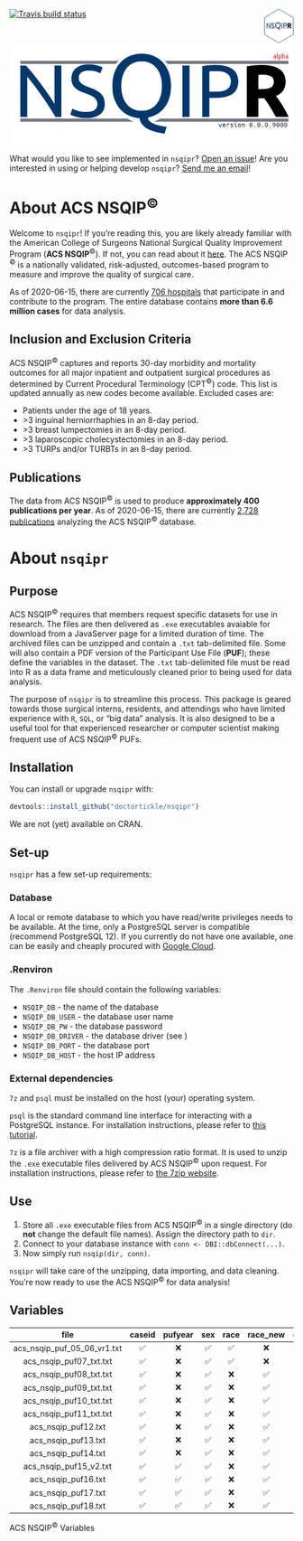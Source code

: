 
<!-- README.md is generated from README.Rmd. Please edit that file -->

<!-- badges: start -->

[![Travis build
status](https://travis-ci.org/doctortickle/nsqipr.svg?branch=master)](https://travis-ci.org/doctortickle/nsqipr)
<img src='man/figures/nsqipr_hex.png' align="right" height="60" />
<!-- badges: end -->

![NSQIPR Logo](man/figures/nsqipr_banner_alpha.png)

What would you like to see implemented in `nsqipr`? [Open an
issue](https://github.com/doctortickle/nsqipr/issues)\! Are you
interested in using or helping develop `nsqipr`? [Send me an
email](dyl.russell@gmail.com)\!

# About ACS NSQIP<sup>©</sup>

Welcome to `nsqipr`\! If you’re reading this, you are likely already
familiar with the American College of Surgeons National Surgical Quality
Improvement Program (**ACS NSQIP**<sup>©</sup>). If not, you can read
about it [here](https://www.facs.org/quality-programs/acs-nsqip). The
ACS NSQIP <sup>©</sup> is a nationally validated, risk-adjusted,
outcomes-based program to measure and improve the quality of surgical
care.

As of 2020-06-15, there are currently [706
hospitals](https://www.facs.org/search/nsqip-participants?allresults=)
that participate in and contribute to the program. The entire database
contains **more than 6.6 million cases** for data analysis.

## Inclusion and Exclusion Criteria

ACS NSQIP<sup>©</sup> captures and reports 30-day morbidity and
mortality outcomes for all major inpatient and outpatient surgical
procedures as determined by Current Procedural Terminology
(CPT<sup>©</sup>) code. This list is updated annually as new codes
become available. Excluded cases are:

  - Patients under the age of 18 years.
  - \>3 inguinal herniorrhaphies in an 8-day period.
  - \>3 breast lumpectomies in an 8-day period.
  - \>3 laparoscopic cholecystectomies in an 8-day period.
  - \>3 TURPs and/or TURBTs in an 8-day period.

## Publications

The data from ACS NSQIP<sup>©</sup> is used to produce **approximately
400 publications per year**. As of 2020-06-15, there are currently
[2,728 publications](https://pubmed.ncbi.nlm.nih.gov/?term=nsqip)
analyzing the ACS NSQIP<sup>©</sup> database.

# About `nsqipr`

## Purpose

ACS NSQIP<sup>©</sup> requires that members request specific datasets
for use in research. The files are then delivered as `.exe` executables
avaiable for download from a JavaServer page for a limited duration of
time. The archived files can be unzipped and contain a `.txt`
tab-delimited file. Some will also contain a PDF version of the
Participant Use File (**PUF**); these define the variables in the
dataset. The `.txt` tab-delimited file must be read into R as a data
frame and meticulously cleaned prior to being used for data analysis.

The purpose of `nsqipr` is to streamline this process. This package is
geared towards those surgical interns, residents, and attendings who
have limited experience with `R`, `SQL`, or “big data” analysis. It is
also designed to be a useful tool for that experienced researcher or
computer scientist making frequent use of ACS NSQIP<sup>©</sup> PUFs.

## Installation

You can install or upgrade `nsqipr` with:

``` r
devtools::install_github("doctortickle/nsqipr")
```

We are not (yet) available on CRAN.

## Set-up

`nsqipr` has a few set-up requirements:

### Database

A local or remote database to which you have read/write privileges needs
to be available. At the time, only a PostgreSQL server is compatible
(recommend PostgreSQL 12). If you currently do not have one available,
one can be easily and cheaply procured with [Google
Cloud](https://cloud.google.com/).

### .Renviron

The `.Renviron` file should contain the following variables:

  - `NSQIP_DB` - the name of the database
  - `NSQIP_DB_USER` - the database user name
  - `NSQIP_DB_PW` - the database password
  - `NSQIP_DB_DRIVER` - the database driver (see )
  - `NSQIP_DB_PORT` - the database port
  - `NSQIP_DB_HOST` - the host IP address

### External dependencies

`7z` and `psql` must be installed on the host (your) operating system.

`psql` is the standard command line interface for interacting with a
PostgreSQL instance. For installation instructions, please refer to
[this
tutorial](https://blog.timescale.com/tutorials/how-to-install-psql-on-mac-ubuntu-debian-windows/).

`7z` is a file archiver with a high compression ratio format. It is used
to unzip the `.exe` executable files delivered by ACS NSQIP<sup>©</sup>
upon request. For installation instructions, please refer to [the 7zip
website](https://www.7-zip.org/download.html).

## Use

1.  Store all `.exe` executable files from ACS NSQIP<sup>©</sup> in a
    single directory (do **not** change the default file names). Assign
    the directory path to `dir`.
2.  Connect to your database instance with `conn <-
    DBI::dbConnect(...)`.
3.  Now simply run `nsqip(dir, conn)`.

`nsqipr` will take care of the unzipping, data importing, and data
cleaning. You’re now ready to use the ACS NSQIP<sup>©</sup> for data
analysis\!

## Variables

|               file               | caseid | pufyear | sex | race | race\_new | ethnicity\_hispanic | prncptx | cpt | workrvu | inout | transt | age | admyr | admsyr | operyr | dischdest | anesthes | attend | surgspec | electsurg | height | weight | diabetes | smoke | packs | etoh | dyspnea | dnr | fnstatus1 | fnstatus2 | ventilat | hxcopd | cpneumon | ascites | esovar | hxchf | hxmi | prvpci | prvpcs | hxangina | hypermed | hxpvd | restpain | renafail | dialysis | impsens | coma | hemi | hxtia | cva | cvano | tumorcns | para | quad | discancr | wndinf | steroid | wtloss | bleeddis | transfus | chemo | radio | prsepis | pregnancy | proper30 | dprna | dprbun | dprcreat | dpralbum | dprbili | dprsgot | dpralkph | dprwbc | dprhct | dprplate | dprptt | dprpt | dprinr | prsodm | prbun | prcreat | pralbum | prbili | prsgot | pralkph | prwbc | prhct | prplate | prptt | prinr | prpt | otherproc1 | othercpt1 | otherwrvu1 | otherproc2 | othercpt2 | otherwrvu2 | otherproc3 | othercpt3 | otherwrvu3 | otherproc4 | othercpt4 | otherwrvu4 | otherproc5 | othercpt5 | otherwrvu5 | otherproc6 | othercpt6 | otherwrvu6 | otherproc7 | othercpt7 | otherwrvu7 | otherproc8 | othercpt8 | otherwrvu8 | otherproc9 | othercpt9 | otherwrvu9 | otherproc10 | othercpt10 | otherwrvu10 | concurr1 | concpt1 | conwrvu1 | concurr2 | concpt2 | conwrvu2 | concurr3 | concpt3 | conwrvu3 | concurr4 | concpt4 | conwrvu4 | concurr5 | concpt5 | conwrvu5 | concurr6 | concpt6 | conwrvu6 | concurr7 | concpt7 | conwrvu7 | concurr8 | concpt8 | conwrvu8 | concurr9 | concpt9 | conwrvu9 | concurr10 | concpt10 | conwrvu10 | opnote | pgy | emergncy | wndclas | asaclas | airtra | mallamp | mortprob | morbprob | rbc | anesurg | surgane | dpatrm | anetime | optime | typeintoc | sdisdt | hdisdt | yrdeath | tothlos | admqtr | htooday | stooday | totslos | nsupinfec | supinfec | sssipatos | dsupinfec | nwndinfd | wndinfd | dssipatos | dwndinfd | norgspcssi | orgspcssi | ossipatos | dorgspcssi | ndehis | dehis | ddehis | noupneumo | oupneumo | pnapatos | doupneumo | nreintub | reintub | dreintub | npulembol | pulembol | dpulembol | nfailwean | failwean | ventpatos | dfailwean | nrenainsf | renainsf | drenainsf | noprenafl | oprenafl | doprenafl | nurninfec | urninfec | utipatos | durninfec | ncnscva | cnscva | dcnscva | ncnscoma | cnscoma | dcnscoma | nneurodef | neurodef | dneurodef | ncdarrest | cdarrest | dcdarrest | ncdmi | cdmi | dcdmi | nothbleed | othbleed | dothbleed | nothgrafl | othgrafl | dothgrafl | nothdvt | othdvt | dothdvt | nothsysep | othsysep | sepsispatos | dothsysep | nothseshock | othseshock | sepshockpatos | dothseshock | podiag | podiagtx | returnor | dsdtohd | podiag10 | podiagtx10 | dopertod | doptodis | stillinhosp | readmission | unplanreadmission | reoperation | reoperation1 | retorpodays | reoporcpt1 | retorrelated | reoporicd91 | reopor1icd101 | reoperation2 | retor2podays | reopor2cpt1 | retor2related | reopor2icd91 | reopor2icd101 | reoperation3 | readmission1 | readmpodays1 | unplannedreadmission1 | readmrelated1 | readmsuspreason1 | readmunrelsusp1 | readmrelicd91 | readmrelicd101 | readmunrelicd91 | readmunrelicd101 | readmission2 | readmpodays2 | unplannedreadmission2 | readmrelated2 | readmsuspreason2 | readmunrelsusp2 | readmrelicd92 | readmrelicd102 | readmunrelicd92 | readmunrelicd102 | readmission3 | readmpodays3 | unplannedreadmission3 | readmrelated3 | readmsuspreason3 | readmunrelsusp3 | readmrelicd93 | readmrelicd103 | readmunrelicd93 | readmunrelicd103 | readmission4 | readmpodays4 | unplannedreadmission4 | readmrelated4 | readmsuspreason4 | readmunrelsusp4 | readmrelicd94 | readmrelicd104 | readmunrelicd94 | readmunrelicd104 | readmission5 | readmpodays5 | unplannedreadmission5 | readmrelated5 | readmsuspreason5 | readmunrelsusp5 | readmrelicd95 | readmrelicd105 | readmunrelicd95 | readmunrelicd105 | wound\_closure | podiag\_other | podiag\_other10 | anesthes\_other | othcdiff | nothcdiff | dothcdiff |
| :------------------------------: | :----: | :-----: | :-: | :--: | :-------: | :-----------------: | :-----: | :-: | :-----: | :---: | :----: | :-: | :---: | :----: | :----: | :-------: | :------: | :----: | :------: | :-------: | :----: | :----: | :------: | :---: | :---: | :--: | :-----: | :-: | :-------: | :-------: | :------: | :----: | :------: | :-----: | :----: | :---: | :--: | :----: | :----: | :------: | :------: | :---: | :------: | :------: | :------: | :-----: | :--: | :--: | :---: | :-: | :---: | :------: | :--: | :--: | :------: | :----: | :-----: | :----: | :------: | :------: | :---: | :---: | :-----: | :-------: | :------: | :---: | :----: | :------: | :------: | :-----: | :-----: | :------: | :----: | :----: | :------: | :----: | :---: | :----: | :----: | :---: | :-----: | :-----: | :----: | :----: | :-----: | :---: | :---: | :-----: | :---: | :---: | :--: | :--------: | :-------: | :--------: | :--------: | :-------: | :--------: | :--------: | :-------: | :--------: | :--------: | :-------: | :--------: | :--------: | :-------: | :--------: | :--------: | :-------: | :--------: | :--------: | :-------: | :--------: | :--------: | :-------: | :--------: | :--------: | :-------: | :--------: | :---------: | :--------: | :---------: | :------: | :-----: | :------: | :------: | :-----: | :------: | :------: | :-----: | :------: | :------: | :-----: | :------: | :------: | :-----: | :------: | :------: | :-----: | :------: | :------: | :-----: | :------: | :------: | :-----: | :------: | :------: | :-----: | :------: | :-------: | :------: | :-------: | :----: | :-: | :------: | :-----: | :-----: | :----: | :-----: | :------: | :------: | :-: | :-----: | :-----: | :----: | :-----: | :----: | :-------: | :----: | :----: | :-----: | :-----: | :----: | :-----: | :-----: | :-----: | :-------: | :------: | :-------: | :-------: | :------: | :-----: | :-------: | :------: | :--------: | :-------: | :-------: | :--------: | :----: | :---: | :----: | :-------: | :------: | :------: | :-------: | :------: | :-----: | :------: | :-------: | :------: | :-------: | :-------: | :------: | :-------: | :-------: | :-------: | :------: | :-------: | :-------: | :------: | :-------: | :-------: | :------: | :------: | :-------: | :-----: | :----: | :-----: | :------: | :-----: | :------: | :-------: | :------: | :-------: | :-------: | :------: | :-------: | :---: | :--: | :---: | :-------: | :------: | :-------: | :-------: | :------: | :-------: | :-----: | :----: | :-----: | :-------: | :------: | :---------: | :-------: | :---------: | :--------: | :-----------: | :---------: | :----: | :------: | :------: | :-----: | :------: | :--------: | :------: | :------: | :---------: | :---------: | :---------------: | :---------: | :----------: | :---------: | :--------: | :----------: | :---------: | :-----------: | :----------: | :----------: | :---------: | :-----------: | :----------: | :-----------: | :----------: | :----------: | :----------: | :-------------------: | :-----------: | :--------------: | :-------------: | :-----------: | :------------: | :-------------: | :--------------: | :----------: | :----------: | :-------------------: | :-----------: | :--------------: | :-------------: | :-----------: | :------------: | :-------------: | :--------------: | :----------: | :----------: | :-------------------: | :-----------: | :--------------: | :-------------: | :-----------: | :------------: | :-------------: | :--------------: | :----------: | :----------: | :-------------------: | :-----------: | :--------------: | :-------------: | :-----------: | :------------: | :-------------: | :--------------: | :----------: | :----------: | :-------------------: | :-----------: | :--------------: | :-------------: | :-----------: | :------------: | :-------------: | :--------------: | :------------: | :-----------: | :-------------: | :-------------: | :------: | :-------: | :-------: |
| acs\_nsqip\_puf\_05\_06\_vr1.txt |   ✅    |    ❌    |  ✅  |  ✅   |     ❌     |          ❌          |    ✅    |  ✅  |    ✅    |   ✅   |   ✅    |  ✅  |   ✅   |   ✅    |   ✅    |     ❌     |    ✅     |   ✅    |    ✅     |     ❌     |   ✅    |   ✅    |    ✅     |   ✅   |   ✅   |  ✅   |    ✅    |  ✅  |     ✅     |     ✅     |    ✅     |   ✅    |    ✅     |    ✅    |   ✅    |   ✅   |  ✅   |   ✅    |   ✅    |    ✅     |    ✅     |   ✅   |    ✅     |    ✅     |    ✅     |    ✅    |  ✅   |  ✅   |   ✅   |  ✅  |   ✅   |    ✅     |  ✅   |  ✅   |    ✅     |   ✅    |    ✅    |   ✅    |    ✅     |    ✅     |   ✅   |   ✅   |    ✅    |     ✅     |    ✅     |   ✅   |   ✅    |    ✅     |    ✅     |    ✅    |    ✅    |    ✅     |   ✅    |   ✅    |    ✅     |   ✅    |   ✅   |   ✅    |   ✅    |   ✅   |    ✅    |    ✅    |   ✅    |   ✅    |    ✅    |   ✅   |   ✅   |    ✅    |   ✅   |   ✅   |  ✅   |     ✅      |     ✅     |     ✅      |     ✅      |     ✅     |     ✅      |     ✅      |     ✅     |     ✅      |     ✅      |     ✅     |     ✅      |     ✅      |     ✅     |     ✅      |     ✅      |     ✅     |     ✅      |     ✅      |     ✅     |     ✅      |     ✅      |     ✅     |     ✅      |     ✅      |     ✅     |     ✅      |      ✅      |     ✅      |      ✅      |    ✅     |    ✅    |    ✅     |    ✅     |    ✅    |    ✅     |    ✅     |    ✅    |    ✅     |    ✅     |    ✅    |    ✅     |    ✅     |    ✅    |    ✅     |    ✅     |    ✅    |    ✅     |    ✅     |    ✅    |    ✅     |    ✅     |    ✅    |    ✅     |    ✅     |    ✅    |    ✅     |     ✅     |    ✅     |     ✅     |   ✅    |  ✅  |    ✅     |    ✅    |    ✅    |   ✅    |    ✅    |    ✅     |    ✅     |  ✅  |    ✅    |    ✅    |   ✅    |    ✅    |   ✅    |     ✅     |   ✅    |   ✅    |    ✅    |    ✅    |   ✅    |    ✅    |    ✅    |    ✅    |     ✅     |    ✅     |     ❌     |     ✅     |    ✅     |    ✅    |     ❌     |    ✅     |     ✅      |     ✅     |     ❌     |     ✅      |   ✅    |   ✅   |   ✅    |     ✅     |    ✅     |    ❌     |     ✅     |    ✅     |    ✅    |    ✅     |     ✅     |    ✅     |     ✅     |     ✅     |    ✅     |     ❌     |     ✅     |     ✅     |    ✅     |     ✅     |     ✅     |    ✅     |     ✅     |     ✅     |    ✅     |    ❌     |     ✅     |    ✅    |   ✅    |    ✅    |    ✅     |    ✅    |    ✅     |     ✅     |    ✅     |     ✅     |     ✅     |    ✅     |     ✅     |   ✅   |  ✅   |   ✅   |     ✅     |    ✅     |     ✅     |     ✅     |    ✅     |     ✅     |    ✅    |   ✅    |    ✅    |     ✅     |    ✅     |      ❌      |     ✅     |      ✅      |     ✅      |       ❌       |      ✅      |   ✅    |    ✅     |    ✅     |    ✅    |    ❌     |     ❌      |    ✅     |    ✅     |      ❌      |      ❌      |         ❌         |      ❌      |      ❌       |      ❌      |     ❌      |      ❌       |      ❌      |       ❌       |      ❌       |      ❌       |      ❌      |       ❌       |      ❌       |       ❌       |      ❌       |      ❌       |      ❌       |           ❌           |       ❌       |        ❌         |        ❌        |       ❌       |       ❌        |        ❌        |        ❌         |      ❌       |      ❌       |           ❌           |       ❌       |        ❌         |        ❌        |       ❌       |       ❌        |        ❌        |        ❌         |      ❌       |      ❌       |           ❌           |       ❌       |        ❌         |        ❌        |       ❌       |       ❌        |        ❌        |        ❌         |      ❌       |      ❌       |           ❌           |       ❌       |        ❌         |        ❌        |       ❌       |       ❌        |        ❌        |        ❌         |      ❌       |      ❌       |           ❌           |       ❌       |        ❌         |        ❌        |       ❌       |       ❌        |        ❌        |        ❌         |       ❌        |       ❌       |        ❌        |        ❌        |    ❌     |     ❌     |     ❌     |
|    acs\_nsqip\_puf07\_txt.txt    |   ✅    |    ❌    |  ✅  |  ✅   |     ❌     |          ❌          |    ✅    |  ✅  |    ✅    |   ✅   |   ✅    |  ✅  |   ✅   |   ✅    |   ✅    |     ❌     |    ✅     |   ✅    |    ✅     |     ❌     |   ✅    |   ✅    |    ✅     |   ✅   |   ✅   |  ✅   |    ✅    |  ✅  |     ✅     |     ✅     |    ✅     |   ✅    |    ✅     |    ✅    |   ✅    |   ✅   |  ✅   |   ✅    |   ✅    |    ✅     |    ✅     |   ✅   |    ✅     |    ✅     |    ✅     |    ✅    |  ✅   |  ✅   |   ✅   |  ✅  |   ✅   |    ✅     |  ✅   |  ✅   |    ✅     |   ✅    |    ✅    |   ✅    |    ✅     |    ✅     |   ✅   |   ✅   |    ✅    |     ✅     |    ✅     |   ✅   |   ✅    |    ✅     |    ✅     |    ✅    |    ✅    |    ✅     |   ✅    |   ✅    |    ✅     |   ✅    |   ✅   |   ✅    |   ✅    |   ✅   |    ✅    |    ✅    |   ✅    |   ✅    |    ✅    |   ✅   |   ✅   |    ✅    |   ✅   |   ✅   |  ✅   |     ✅      |     ✅     |     ✅      |     ✅      |     ✅     |     ✅      |     ✅      |     ✅     |     ✅      |     ✅      |     ✅     |     ✅      |     ✅      |     ✅     |     ✅      |     ✅      |     ✅     |     ✅      |     ✅      |     ✅     |     ✅      |     ✅      |     ✅     |     ✅      |     ✅      |     ✅     |     ✅      |      ✅      |     ✅      |      ✅      |    ✅     |    ✅    |    ✅     |    ✅     |    ✅    |    ✅     |    ✅     |    ✅    |    ✅     |    ✅     |    ✅    |    ✅     |    ✅     |    ✅    |    ✅     |    ✅     |    ✅    |    ✅     |    ✅     |    ✅    |    ✅     |    ✅     |    ✅    |    ✅     |    ✅     |    ✅    |    ✅     |     ✅     |    ✅     |     ✅     |   ✅    |  ✅  |    ✅     |    ✅    |    ✅    |   ✅    |    ✅    |    ✅     |    ✅     |  ✅  |    ✅    |    ✅    |   ✅    |    ✅    |   ✅    |     ✅     |   ✅    |   ✅    |    ✅    |    ✅    |   ✅    |    ✅    |    ✅    |    ✅    |     ✅     |    ✅     |     ❌     |     ✅     |    ✅     |    ✅    |     ❌     |    ✅     |     ✅      |     ✅     |     ❌     |     ✅      |   ✅    |   ✅   |   ✅    |     ✅     |    ✅     |    ❌     |     ✅     |    ✅     |    ✅    |    ✅     |     ✅     |    ✅     |     ✅     |     ✅     |    ✅     |     ❌     |     ✅     |     ✅     |    ✅     |     ✅     |     ✅     |    ✅     |     ✅     |     ✅     |    ✅     |    ❌     |     ✅     |    ✅    |   ✅    |    ✅    |    ✅     |    ✅    |    ✅     |     ✅     |    ✅     |     ✅     |     ✅     |    ✅     |     ✅     |   ✅   |  ✅   |   ✅   |     ✅     |    ✅     |     ✅     |     ✅     |    ✅     |     ✅     |    ✅    |   ✅    |    ✅    |     ✅     |    ✅     |      ❌      |     ✅     |      ✅      |     ✅      |       ❌       |      ✅      |   ✅    |    ✅     |    ✅     |    ✅    |    ❌     |     ❌      |    ✅     |    ✅     |      ❌      |      ❌      |         ❌         |      ❌      |      ❌       |      ❌      |     ❌      |      ❌       |      ❌      |       ❌       |      ❌       |      ❌       |      ❌      |       ❌       |      ❌       |       ❌       |      ❌       |      ❌       |      ❌       |           ❌           |       ❌       |        ❌         |        ❌        |       ❌       |       ❌        |        ❌        |        ❌         |      ❌       |      ❌       |           ❌           |       ❌       |        ❌         |        ❌        |       ❌       |       ❌        |        ❌        |        ❌         |      ❌       |      ❌       |           ❌           |       ❌       |        ❌         |        ❌        |       ❌       |       ❌        |        ❌        |        ❌         |      ❌       |      ❌       |           ❌           |       ❌       |        ❌         |        ❌        |       ❌       |       ❌        |        ❌        |        ❌         |      ❌       |      ❌       |           ❌           |       ❌       |        ❌         |        ❌        |       ❌       |       ❌        |        ❌        |        ❌         |       ❌        |       ❌       |        ❌        |        ❌        |    ❌     |     ❌     |     ❌     |
|    acs\_nsqip\_puf08\_txt.txt    |   ✅    |    ❌    |  ✅  |  ❌   |     ✅     |          ✅          |    ✅    |  ✅  |    ✅    |   ✅   |   ✅    |  ✅  |   ✅   |   ✅    |   ✅    |     ❌     |    ✅     |   ✅    |    ✅     |     ❌     |   ✅    |   ✅    |    ✅     |   ✅   |   ✅   |  ✅   |    ✅    |  ✅  |     ✅     |     ✅     |    ✅     |   ✅    |    ✅     |    ✅    |   ✅    |   ✅   |  ✅   |   ✅    |   ✅    |    ✅     |    ✅     |   ✅   |    ✅     |    ✅     |    ✅     |    ✅    |  ✅   |  ✅   |   ✅   |  ✅  |   ✅   |    ✅     |  ✅   |  ✅   |    ✅     |   ✅    |    ✅    |   ✅    |    ✅     |    ✅     |   ✅   |   ✅   |    ✅    |     ✅     |    ✅     |   ✅   |   ✅    |    ✅     |    ✅     |    ✅    |    ✅    |    ✅     |   ✅    |   ✅    |    ✅     |   ✅    |   ✅   |   ✅    |   ✅    |   ✅   |    ✅    |    ✅    |   ✅    |   ✅    |    ✅    |   ✅   |   ✅   |    ✅    |   ✅   |   ✅   |  ✅   |     ✅      |     ✅     |     ✅      |     ✅      |     ✅     |     ✅      |     ✅      |     ✅     |     ✅      |     ✅      |     ✅     |     ✅      |     ✅      |     ✅     |     ✅      |     ✅      |     ✅     |     ✅      |     ✅      |     ✅     |     ✅      |     ✅      |     ✅     |     ✅      |     ✅      |     ✅     |     ✅      |      ✅      |     ✅      |      ✅      |    ✅     |    ✅    |    ✅     |    ✅     |    ✅    |    ✅     |    ✅     |    ✅    |    ✅     |    ✅     |    ✅    |    ✅     |    ✅     |    ✅    |    ✅     |    ✅     |    ✅    |    ✅     |    ✅     |    ✅    |    ✅     |    ✅     |    ✅    |    ✅     |    ✅     |    ✅    |    ✅     |     ✅     |    ✅     |     ✅     |   ✅    |  ✅  |    ✅     |    ✅    |    ✅    |   ✅    |    ✅    |    ✅     |    ✅     |  ✅  |    ✅    |    ✅    |   ✅    |    ✅    |   ✅    |     ✅     |   ✅    |   ✅    |    ✅    |    ✅    |   ✅    |    ✅    |    ✅    |    ✅    |     ✅     |    ✅     |     ❌     |     ✅     |    ✅     |    ✅    |     ❌     |    ✅     |     ✅      |     ✅     |     ❌     |     ✅      |   ✅    |   ✅   |   ✅    |     ✅     |    ✅     |    ❌     |     ✅     |    ✅     |    ✅    |    ✅     |     ✅     |    ✅     |     ✅     |     ✅     |    ✅     |     ❌     |     ✅     |     ✅     |    ✅     |     ✅     |     ✅     |    ✅     |     ✅     |     ✅     |    ✅     |    ❌     |     ✅     |    ✅    |   ✅    |    ✅    |    ✅     |    ✅    |    ✅     |     ✅     |    ✅     |     ✅     |     ✅     |    ✅     |     ✅     |   ✅   |  ✅   |   ✅   |     ✅     |    ✅     |     ✅     |     ✅     |    ✅     |     ✅     |    ✅    |   ✅    |    ✅    |     ✅     |    ✅     |      ❌      |     ✅     |      ✅      |     ✅      |       ❌       |      ✅      |   ✅    |    ✅     |    ✅     |    ✅    |    ❌     |     ❌      |    ✅     |    ✅     |      ❌      |      ❌      |         ❌         |      ❌      |      ❌       |      ❌      |     ❌      |      ❌       |      ❌      |       ❌       |      ❌       |      ❌       |      ❌      |       ❌       |      ❌       |       ❌       |      ❌       |      ❌       |      ❌       |           ❌           |       ❌       |        ❌         |        ❌        |       ❌       |       ❌        |        ❌        |        ❌         |      ❌       |      ❌       |           ❌           |       ❌       |        ❌         |        ❌        |       ❌       |       ❌        |        ❌        |        ❌         |      ❌       |      ❌       |           ❌           |       ❌       |        ❌         |        ❌        |       ❌       |       ❌        |        ❌        |        ❌         |      ❌       |      ❌       |           ❌           |       ❌       |        ❌         |        ❌        |       ❌       |       ❌        |        ❌        |        ❌         |      ❌       |      ❌       |           ❌           |       ❌       |        ❌         |        ❌        |       ❌       |       ❌        |        ❌        |        ❌         |       ❌        |       ❌       |        ❌        |        ❌        |    ❌     |     ❌     |     ❌     |
|    acs\_nsqip\_puf09\_txt.txt    |   ✅    |    ❌    |  ✅  |  ❌   |     ✅     |          ✅          |    ✅    |  ✅  |    ✅    |   ✅   |   ✅    |  ✅  |   ✅   |   ✅    |   ✅    |     ❌     |    ✅     |   ✅    |    ✅     |     ❌     |   ✅    |   ✅    |    ✅     |   ✅   |   ✅   |  ✅   |    ✅    |  ✅  |     ✅     |     ✅     |    ✅     |   ✅    |    ✅     |    ✅    |   ✅    |   ✅   |  ✅   |   ✅    |   ✅    |    ✅     |    ✅     |   ✅   |    ✅     |    ✅     |    ✅     |    ✅    |  ✅   |  ✅   |   ✅   |  ✅  |   ✅   |    ✅     |  ✅   |  ✅   |    ✅     |   ✅    |    ✅    |   ✅    |    ✅     |    ✅     |   ✅   |   ✅   |    ✅    |     ✅     |    ✅     |   ✅   |   ✅    |    ✅     |    ✅     |    ✅    |    ✅    |    ✅     |   ✅    |   ✅    |    ✅     |   ✅    |   ✅   |   ✅    |   ✅    |   ✅   |    ✅    |    ✅    |   ✅    |   ✅    |    ✅    |   ✅   |   ✅   |    ✅    |   ✅   |   ✅   |  ✅   |     ✅      |     ✅     |     ✅      |     ✅      |     ✅     |     ✅      |     ✅      |     ✅     |     ✅      |     ✅      |     ✅     |     ✅      |     ✅      |     ✅     |     ✅      |     ✅      |     ✅     |     ✅      |     ✅      |     ✅     |     ✅      |     ✅      |     ✅     |     ✅      |     ✅      |     ✅     |     ✅      |      ✅      |     ✅      |      ✅      |    ✅     |    ✅    |    ✅     |    ✅     |    ✅    |    ✅     |    ✅     |    ✅    |    ✅     |    ✅     |    ✅    |    ✅     |    ✅     |    ✅    |    ✅     |    ✅     |    ✅    |    ✅     |    ✅     |    ✅    |    ✅     |    ✅     |    ✅    |    ✅     |    ✅     |    ✅    |    ✅     |     ✅     |    ✅     |     ✅     |   ✅    |  ✅  |    ✅     |    ✅    |    ✅    |   ✅    |    ✅    |    ✅     |    ✅     |  ✅  |    ✅    |    ✅    |   ✅    |    ✅    |   ✅    |     ✅     |   ✅    |   ✅    |    ✅    |    ✅    |   ✅    |    ✅    |    ✅    |    ✅    |     ✅     |    ✅     |     ❌     |     ✅     |    ✅     |    ✅    |     ❌     |    ✅     |     ✅      |     ✅     |     ❌     |     ✅      |   ✅    |   ✅   |   ✅    |     ✅     |    ✅     |    ❌     |     ✅     |    ✅     |    ✅    |    ✅     |     ✅     |    ✅     |     ✅     |     ✅     |    ✅     |     ❌     |     ✅     |     ✅     |    ✅     |     ✅     |     ✅     |    ✅     |     ✅     |     ✅     |    ✅     |    ❌     |     ✅     |    ✅    |   ✅    |    ✅    |    ✅     |    ✅    |    ✅     |     ✅     |    ✅     |     ✅     |     ✅     |    ✅     |     ✅     |   ✅   |  ✅   |   ✅   |     ✅     |    ✅     |     ✅     |     ✅     |    ✅     |     ✅     |    ✅    |   ✅    |    ✅    |     ✅     |    ✅     |      ❌      |     ✅     |      ✅      |     ✅      |       ❌       |      ✅      |   ✅    |    ✅     |    ✅     |    ✅    |    ❌     |     ❌      |    ✅     |    ✅     |      ❌      |      ❌      |         ❌         |      ❌      |      ❌       |      ❌      |     ❌      |      ❌       |      ❌      |       ❌       |      ❌       |      ❌       |      ❌      |       ❌       |      ❌       |       ❌       |      ❌       |      ❌       |      ❌       |           ❌           |       ❌       |        ❌         |        ❌        |       ❌       |       ❌        |        ❌        |        ❌         |      ❌       |      ❌       |           ❌           |       ❌       |        ❌         |        ❌        |       ❌       |       ❌        |        ❌        |        ❌         |      ❌       |      ❌       |           ❌           |       ❌       |        ❌         |        ❌        |       ❌       |       ❌        |        ❌        |        ❌         |      ❌       |      ❌       |           ❌           |       ❌       |        ❌         |        ❌        |       ❌       |       ❌        |        ❌        |        ❌         |      ❌       |      ❌       |           ❌           |       ❌       |        ❌         |        ❌        |       ❌       |       ❌        |        ❌        |        ❌         |       ❌        |       ❌       |        ❌        |        ❌        |    ❌     |     ❌     |     ❌     |
|    acs\_nsqip\_puf10\_txt.txt    |   ✅    |    ❌    |  ✅  |  ❌   |     ✅     |          ✅          |    ✅    |  ✅  |    ✅    |   ✅   |   ✅    |  ✅  |   ✅   |   ✅    |   ✅    |     ❌     |    ✅     |   ✅    |    ✅     |     ❌     |   ✅    |   ✅    |    ✅     |   ✅   |   ✅   |  ✅   |    ✅    |  ✅  |     ✅     |     ✅     |    ✅     |   ✅    |    ✅     |    ✅    |   ✅    |   ✅   |  ✅   |   ✅    |   ✅    |    ✅     |    ✅     |   ✅   |    ✅     |    ✅     |    ✅     |    ✅    |  ✅   |  ✅   |   ✅   |  ✅  |   ✅   |    ✅     |  ✅   |  ✅   |    ✅     |   ✅    |    ✅    |   ✅    |    ✅     |    ✅     |   ✅   |   ✅   |    ✅    |     ✅     |    ✅     |   ✅   |   ✅    |    ✅     |    ✅     |    ✅    |    ✅    |    ✅     |   ✅    |   ✅    |    ✅     |   ✅    |   ✅   |   ✅    |   ✅    |   ✅   |    ✅    |    ✅    |   ✅    |   ✅    |    ✅    |   ✅   |   ✅   |    ✅    |   ✅   |   ✅   |  ✅   |     ✅      |     ✅     |     ✅      |     ✅      |     ✅     |     ✅      |     ✅      |     ✅     |     ✅      |     ✅      |     ✅     |     ✅      |     ✅      |     ✅     |     ✅      |     ✅      |     ✅     |     ✅      |     ✅      |     ✅     |     ✅      |     ✅      |     ✅     |     ✅      |     ✅      |     ✅     |     ✅      |      ✅      |     ✅      |      ✅      |    ✅     |    ✅    |    ✅     |    ✅     |    ✅    |    ✅     |    ✅     |    ✅    |    ✅     |    ✅     |    ✅    |    ✅     |    ✅     |    ✅    |    ✅     |    ✅     |    ✅    |    ✅     |    ✅     |    ✅    |    ✅     |    ✅     |    ✅    |    ✅     |    ✅     |    ✅    |    ✅     |     ✅     |    ✅     |     ✅     |   ✅    |  ✅  |    ✅     |    ✅    |    ✅    |   ✅    |    ✅    |    ✅     |    ✅     |  ✅  |    ✅    |    ✅    |   ✅    |    ✅    |   ✅    |     ✅     |   ✅    |   ✅    |    ✅    |    ✅    |   ✅    |    ✅    |    ✅    |    ✅    |     ✅     |    ✅     |     ❌     |     ✅     |    ✅     |    ✅    |     ❌     |    ✅     |     ✅      |     ✅     |     ❌     |     ✅      |   ✅    |   ✅   |   ✅    |     ✅     |    ✅     |    ❌     |     ✅     |    ✅     |    ✅    |    ✅     |     ✅     |    ✅     |     ✅     |     ✅     |    ✅     |     ❌     |     ✅     |     ✅     |    ✅     |     ✅     |     ✅     |    ✅     |     ✅     |     ✅     |    ✅     |    ❌     |     ✅     |    ✅    |   ✅    |    ✅    |    ✅     |    ✅    |    ✅     |     ✅     |    ✅     |     ✅     |     ✅     |    ✅     |     ✅     |   ✅   |  ✅   |   ✅   |     ✅     |    ✅     |     ✅     |     ✅     |    ✅     |     ✅     |    ✅    |   ✅    |    ✅    |     ✅     |    ✅     |      ❌      |     ✅     |      ✅      |     ✅      |       ❌       |      ✅      |   ✅    |    ✅     |    ✅     |    ✅    |    ❌     |     ❌      |    ✅     |    ✅     |      ❌      |      ❌      |         ❌         |      ❌      |      ❌       |      ❌      |     ❌      |      ❌       |      ❌      |       ❌       |      ❌       |      ❌       |      ❌      |       ❌       |      ❌       |       ❌       |      ❌       |      ❌       |      ❌       |           ❌           |       ❌       |        ❌         |        ❌        |       ❌       |       ❌        |        ❌        |        ❌         |      ❌       |      ❌       |           ❌           |       ❌       |        ❌         |        ❌        |       ❌       |       ❌        |        ❌        |        ❌         |      ❌       |      ❌       |           ❌           |       ❌       |        ❌         |        ❌        |       ❌       |       ❌        |        ❌        |        ❌         |      ❌       |      ❌       |           ❌           |       ❌       |        ❌         |        ❌        |       ❌       |       ❌        |        ❌        |        ❌         |      ❌       |      ❌       |           ❌           |       ❌       |        ❌         |        ❌        |       ❌       |       ❌        |        ❌        |        ❌         |       ❌        |       ❌       |        ❌        |        ❌        |    ❌     |     ❌     |     ❌     |
|    acs\_nsqip\_puf11\_txt.txt    |   ✅    |    ❌    |  ✅  |  ❌   |     ✅     |          ✅          |    ✅    |  ✅  |    ✅    |   ✅   |   ✅    |  ✅  |   ✅   |   ✅    |   ✅    |     ✅     |    ✅     |   ✅    |    ✅     |     ✅     |   ✅    |   ✅    |    ✅     |   ✅   |   ✅   |  ✅   |    ✅    |  ✅  |     ✅     |     ✅     |    ✅     |   ✅    |    ✅     |    ✅    |   ✅    |   ✅   |  ✅   |   ✅    |   ✅    |    ✅     |    ✅     |   ✅   |    ✅     |    ✅     |    ✅     |    ✅    |  ✅   |  ✅   |   ✅   |  ✅  |   ✅   |    ✅     |  ✅   |  ✅   |    ✅     |   ✅    |    ✅    |   ✅    |    ✅     |    ✅     |   ✅   |   ✅   |    ✅    |     ✅     |    ✅     |   ✅   |   ✅    |    ✅     |    ✅     |    ✅    |    ✅    |    ✅     |   ✅    |   ✅    |    ✅     |   ✅    |   ✅   |   ✅    |   ✅    |   ✅   |    ✅    |    ✅    |   ✅    |   ✅    |    ✅    |   ✅   |   ✅   |    ✅    |   ✅   |   ✅   |  ✅   |     ✅      |     ✅     |     ✅      |     ✅      |     ✅     |     ✅      |     ✅      |     ✅     |     ✅      |     ✅      |     ✅     |     ✅      |     ✅      |     ✅     |     ✅      |     ✅      |     ✅     |     ✅      |     ✅      |     ✅     |     ✅      |     ✅      |     ✅     |     ✅      |     ✅      |     ✅     |     ✅      |      ✅      |     ✅      |      ✅      |    ✅     |    ✅    |    ✅     |    ✅     |    ✅    |    ✅     |    ✅     |    ✅    |    ✅     |    ✅     |    ✅    |    ✅     |    ✅     |    ✅    |    ✅     |    ✅     |    ✅    |    ✅     |    ✅     |    ✅    |    ✅     |    ✅     |    ✅    |    ✅     |    ✅     |    ✅    |    ✅     |     ✅     |    ✅     |     ✅     |   ✅    |  ✅  |    ✅     |    ✅    |    ✅    |   ✅    |    ✅    |    ✅     |    ✅     |  ✅  |    ✅    |    ✅    |   ✅    |    ✅    |   ✅    |     ✅     |   ✅    |   ✅    |    ✅    |    ✅    |   ✅    |    ✅    |    ✅    |    ✅    |     ✅     |    ✅     |     ✅     |     ✅     |    ✅     |    ✅    |     ✅     |    ✅     |     ✅      |     ✅     |     ✅     |     ✅      |   ✅    |   ✅   |   ✅    |     ✅     |    ✅     |    ✅     |     ✅     |    ✅     |    ✅    |    ✅     |     ✅     |    ✅     |     ✅     |     ✅     |    ✅     |     ✅     |     ✅     |     ✅     |    ✅     |     ✅     |     ✅     |    ✅     |     ✅     |     ✅     |    ✅     |    ✅     |     ✅     |    ✅    |   ✅    |    ✅    |    ✅     |    ✅    |    ✅     |     ✅     |    ✅     |     ✅     |     ✅     |    ✅     |     ✅     |   ✅   |  ✅   |   ✅   |     ✅     |    ✅     |     ✅     |     ✅     |    ✅     |     ✅     |    ✅    |   ✅    |    ✅    |     ✅     |    ✅     |      ❌      |     ✅     |      ✅      |     ✅      |       ❌       |      ✅      |   ✅    |    ✅     |    ✅     |    ✅    |    ❌     |     ❌      |    ✅     |    ✅     |      ✅      |      ✅      |         ✅         |      ✅      |      ❌       |      ❌      |     ❌      |      ❌       |      ❌      |       ❌       |      ❌       |      ❌       |      ❌      |       ❌       |      ❌       |       ❌       |      ❌       |      ❌       |      ❌       |           ❌           |       ❌       |        ❌         |        ❌        |       ❌       |       ❌        |        ❌        |        ❌         |      ❌       |      ❌       |           ❌           |       ❌       |        ❌         |        ❌        |       ❌       |       ❌        |        ❌        |        ❌         |      ❌       |      ❌       |           ❌           |       ❌       |        ❌         |        ❌        |       ❌       |       ❌        |        ❌        |        ❌         |      ❌       |      ❌       |           ❌           |       ❌       |        ❌         |        ❌        |       ❌       |       ❌        |        ❌        |        ❌         |      ❌       |      ❌       |           ❌           |       ❌       |        ❌         |        ❌        |       ❌       |       ❌        |        ❌        |        ❌         |       ❌        |       ❌       |        ❌        |        ❌        |    ❌     |     ❌     |     ❌     |
|      acs\_nsqip\_puf12.txt       |   ✅    |    ❌    |  ✅  |  ❌   |     ✅     |          ✅          |    ✅    |  ✅  |    ✅    |   ✅   |   ✅    |  ✅  |   ✅   |   ✅    |   ✅    |     ✅     |    ✅     |   ✅    |    ✅     |     ✅     |   ✅    |   ✅    |    ✅     |   ✅   |   ✅   |  ✅   |    ✅    |  ✅  |     ✅     |     ✅     |    ✅     |   ✅    |    ✅     |    ✅    |   ✅    |   ✅   |  ✅   |   ✅    |   ✅    |    ✅     |    ✅     |   ✅   |    ✅     |    ✅     |    ✅     |    ✅    |  ✅   |  ✅   |   ✅   |  ✅  |   ✅   |    ✅     |  ✅   |  ✅   |    ✅     |   ✅    |    ✅    |   ✅    |    ✅     |    ✅     |   ✅   |   ✅   |    ✅    |     ✅     |    ✅     |   ✅   |   ✅    |    ✅     |    ✅     |    ✅    |    ✅    |    ✅     |   ✅    |   ✅    |    ✅     |   ✅    |   ✅   |   ✅    |   ✅    |   ✅   |    ✅    |    ✅    |   ✅    |   ✅    |    ✅    |   ✅   |   ✅   |    ✅    |   ✅   |   ✅   |  ✅   |     ✅      |     ✅     |     ✅      |     ✅      |     ✅     |     ✅      |     ✅      |     ✅     |     ✅      |     ✅      |     ✅     |     ✅      |     ✅      |     ✅     |     ✅      |     ✅      |     ✅     |     ✅      |     ✅      |     ✅     |     ✅      |     ✅      |     ✅     |     ✅      |     ✅      |     ✅     |     ✅      |      ✅      |     ✅      |      ✅      |    ✅     |    ✅    |    ✅     |    ✅     |    ✅    |    ✅     |    ✅     |    ✅    |    ✅     |    ✅     |    ✅    |    ✅     |    ✅     |    ✅    |    ✅     |    ✅     |    ✅    |    ✅     |    ✅     |    ✅    |    ✅     |    ✅     |    ✅    |    ✅     |    ✅     |    ✅    |    ✅     |     ✅     |    ✅     |     ✅     |   ✅    |  ✅  |    ✅     |    ✅    |    ✅    |   ✅    |    ✅    |    ✅     |    ✅     |  ✅  |    ✅    |    ✅    |   ✅    |    ✅    |   ✅    |     ✅     |   ✅    |   ✅    |    ✅    |    ✅    |   ✅    |    ✅    |    ✅    |    ✅    |     ✅     |    ✅     |     ✅     |     ✅     |    ✅     |    ✅    |     ✅     |    ✅     |     ✅      |     ✅     |     ✅     |     ✅      |   ✅    |   ✅   |   ✅    |     ✅     |    ✅     |    ✅     |     ✅     |    ✅     |    ✅    |    ✅     |     ✅     |    ✅     |     ✅     |     ✅     |    ✅     |     ✅     |     ✅     |     ✅     |    ✅     |     ✅     |     ✅     |    ✅     |     ✅     |     ✅     |    ✅     |    ✅     |     ✅     |    ✅    |   ✅    |    ✅    |    ✅     |    ✅    |    ✅     |     ✅     |    ✅     |     ✅     |     ✅     |    ✅     |     ✅     |   ✅   |  ✅   |   ✅   |     ✅     |    ✅     |     ✅     |     ✅     |    ✅     |     ✅     |    ✅    |   ✅    |    ✅    |     ✅     |    ✅     |      ✅      |     ✅     |      ✅      |     ✅      |       ✅       |      ✅      |   ✅    |    ✅     |    ✅     |    ✅    |    ❌     |     ❌      |    ✅     |    ✅     |      ✅      |      ✅      |         ✅         |      ✅      |      ✅       |      ✅      |     ✅      |      ✅       |      ✅      |       ❌       |      ✅       |      ✅       |      ✅      |       ✅       |      ✅       |       ❌       |      ✅       |      ✅       |      ✅       |           ✅           |       ✅       |        ✅         |        ❌        |       ✅       |       ❌        |        ❌        |        ❌         |      ✅       |      ✅       |           ✅           |       ✅       |        ✅         |        ❌        |       ✅       |       ❌        |        ❌        |        ❌         |      ✅       |      ✅       |           ✅           |       ✅       |        ✅         |        ❌        |       ✅       |       ❌        |        ❌        |        ❌         |      ✅       |      ✅       |           ✅           |       ✅       |        ✅         |        ❌        |       ✅       |       ❌        |        ❌        |        ❌         |      ✅       |      ✅       |           ✅           |       ✅       |        ✅         |        ❌        |       ✅       |       ❌        |        ❌        |        ❌         |       ❌        |       ❌       |        ❌        |        ❌        |    ❌     |     ❌     |     ❌     |
|      acs\_nsqip\_puf13.txt       |   ✅    |    ❌    |  ✅  |  ❌   |     ✅     |          ✅          |    ✅    |  ✅  |    ✅    |   ✅   |   ✅    |  ✅  |   ✅   |   ✅    |   ✅    |     ✅     |    ✅     |   ✅    |    ✅     |     ✅     |   ✅    |   ✅    |    ✅     |   ✅   |   ✅   |  ✅   |    ✅    |  ✅  |     ✅     |     ✅     |    ✅     |   ✅    |    ✅     |    ✅    |   ✅    |   ✅   |  ✅   |   ✅    |   ✅    |    ✅     |    ✅     |   ✅   |    ✅     |    ✅     |    ✅     |    ✅    |  ✅   |  ✅   |   ✅   |  ✅  |   ✅   |    ✅     |  ✅   |  ✅   |    ✅     |   ✅    |    ✅    |   ✅    |    ✅     |    ✅     |   ✅   |   ✅   |    ✅    |     ✅     |    ✅     |   ✅   |   ✅    |    ✅     |    ✅     |    ✅    |    ✅    |    ✅     |   ✅    |   ✅    |    ✅     |   ✅    |   ✅   |   ✅    |   ✅    |   ✅   |    ✅    |    ✅    |   ✅    |   ✅    |    ✅    |   ✅   |   ✅   |    ✅    |   ✅   |   ✅   |  ✅   |     ✅      |     ✅     |     ✅      |     ✅      |     ✅     |     ✅      |     ✅      |     ✅     |     ✅      |     ✅      |     ✅     |     ✅      |     ✅      |     ✅     |     ✅      |     ✅      |     ✅     |     ✅      |     ✅      |     ✅     |     ✅      |     ✅      |     ✅     |     ✅      |     ✅      |     ✅     |     ✅      |      ✅      |     ✅      |      ✅      |    ✅     |    ✅    |    ✅     |    ✅     |    ✅    |    ✅     |    ✅     |    ✅    |    ✅     |    ✅     |    ✅    |    ✅     |    ✅     |    ✅    |    ✅     |    ✅     |    ✅    |    ✅     |    ✅     |    ✅    |    ✅     |    ✅     |    ✅    |    ✅     |    ✅     |    ✅    |    ✅     |     ✅     |    ✅     |     ✅     |   ✅    |  ✅  |    ✅     |    ✅    |    ✅    |   ✅    |    ✅    |    ✅     |    ✅     |  ✅  |    ✅    |    ✅    |   ✅    |    ✅    |   ✅    |     ✅     |   ✅    |   ✅    |    ✅    |    ✅    |   ✅    |    ✅    |    ✅    |    ✅    |     ✅     |    ✅     |     ✅     |     ✅     |    ✅     |    ✅    |     ✅     |    ✅     |     ✅      |     ✅     |     ✅     |     ✅      |   ✅    |   ✅   |   ✅    |     ✅     |    ✅     |    ✅     |     ✅     |    ✅     |    ✅    |    ✅     |     ✅     |    ✅     |     ✅     |     ✅     |    ✅     |     ✅     |     ✅     |     ✅     |    ✅     |     ✅     |     ✅     |    ✅     |     ✅     |     ✅     |    ✅     |    ✅     |     ✅     |    ✅    |   ✅    |    ✅    |    ✅     |    ✅    |    ✅     |     ✅     |    ✅     |     ✅     |     ✅     |    ✅     |     ✅     |   ✅   |  ✅   |   ✅   |     ✅     |    ✅     |     ✅     |     ✅     |    ✅     |     ✅     |    ✅    |   ✅    |    ✅    |     ✅     |    ✅     |      ✅      |     ✅     |      ✅      |     ✅      |       ✅       |      ✅      |   ✅    |    ✅     |    ✅     |    ✅    |    ❌     |     ❌      |    ✅     |    ✅     |      ✅      |      ✅      |         ✅         |      ✅      |      ✅       |      ✅      |     ✅      |      ✅       |      ✅      |       ❌       |      ✅       |      ✅       |      ✅      |       ✅       |      ✅       |       ❌       |      ✅       |      ✅       |      ✅       |           ✅           |       ✅       |        ✅         |        ✅        |       ✅       |       ❌        |        ✅        |        ❌         |      ✅       |      ✅       |           ✅           |       ✅       |        ✅         |        ✅        |       ✅       |       ❌        |        ✅        |        ❌         |      ✅       |      ✅       |           ✅           |       ✅       |        ✅         |        ✅        |       ✅       |       ❌        |        ✅        |        ❌         |      ✅       |      ✅       |           ✅           |       ✅       |        ✅         |        ✅        |       ✅       |       ❌        |        ✅        |        ❌         |      ✅       |      ✅       |           ✅           |       ✅       |        ✅         |        ✅        |       ✅       |       ❌        |        ✅        |        ❌         |       ❌        |       ❌       |        ❌        |        ❌        |    ❌     |     ❌     |     ❌     |
|      acs\_nsqip\_puf14.txt       |   ✅    |    ❌    |  ✅  |  ❌   |     ✅     |          ✅          |    ✅    |  ✅  |    ✅    |   ✅   |   ✅    |  ✅  |   ✅   |   ✅    |   ✅    |     ✅     |    ✅     |   ✅    |    ✅     |     ✅     |   ✅    |   ✅    |    ✅     |   ✅   |   ✅   |  ✅   |    ✅    |  ✅  |     ✅     |     ✅     |    ✅     |   ✅    |    ✅     |    ✅    |   ✅    |   ✅   |  ✅   |   ✅    |   ✅    |    ✅     |    ✅     |   ✅   |    ✅     |    ✅     |    ✅     |    ✅    |  ✅   |  ✅   |   ✅   |  ✅  |   ✅   |    ✅     |  ✅   |  ✅   |    ✅     |   ✅    |    ✅    |   ✅    |    ✅     |    ✅     |   ✅   |   ✅   |    ✅    |     ✅     |    ✅     |   ✅   |   ✅    |    ✅     |    ✅     |    ✅    |    ✅    |    ✅     |   ✅    |   ✅    |    ✅     |   ✅    |   ✅   |   ✅    |   ✅    |   ✅   |    ✅    |    ✅    |   ✅    |   ✅    |    ✅    |   ✅   |   ✅   |    ✅    |   ✅   |   ✅   |  ✅   |     ✅      |     ✅     |     ✅      |     ✅      |     ✅     |     ✅      |     ✅      |     ✅     |     ✅      |     ✅      |     ✅     |     ✅      |     ✅      |     ✅     |     ✅      |     ✅      |     ✅     |     ✅      |     ✅      |     ✅     |     ✅      |     ✅      |     ✅     |     ✅      |     ✅      |     ✅     |     ✅      |      ✅      |     ✅      |      ✅      |    ✅     |    ✅    |    ✅     |    ✅     |    ✅    |    ✅     |    ✅     |    ✅    |    ✅     |    ✅     |    ✅    |    ✅     |    ✅     |    ✅    |    ✅     |    ✅     |    ✅    |    ✅     |    ✅     |    ✅    |    ✅     |    ✅     |    ✅    |    ✅     |    ✅     |    ✅    |    ✅     |     ✅     |    ✅     |     ✅     |   ✅    |  ✅  |    ✅     |    ✅    |    ✅    |   ✅    |    ✅    |    ✅     |    ✅     |  ✅  |    ✅    |    ✅    |   ✅    |    ✅    |   ✅    |     ✅     |   ✅    |   ✅    |    ✅    |    ✅    |   ✅    |    ✅    |    ✅    |    ✅    |     ✅     |    ✅     |     ✅     |     ✅     |    ✅     |    ✅    |     ✅     |    ✅     |     ✅      |     ✅     |     ✅     |     ✅      |   ✅    |   ✅   |   ✅    |     ✅     |    ✅     |    ✅     |     ✅     |    ✅     |    ✅    |    ✅     |     ✅     |    ✅     |     ✅     |     ✅     |    ✅     |     ✅     |     ✅     |     ✅     |    ✅     |     ✅     |     ✅     |    ✅     |     ✅     |     ✅     |    ✅     |    ✅     |     ✅     |    ✅    |   ✅    |    ✅    |    ✅     |    ✅    |    ✅     |     ✅     |    ✅     |     ✅     |     ✅     |    ✅     |     ✅     |   ✅   |  ✅   |   ✅   |     ✅     |    ✅     |     ✅     |     ✅     |    ✅     |     ✅     |    ✅    |   ✅    |    ✅    |     ✅     |    ✅     |      ✅      |     ✅     |      ✅      |     ✅      |       ✅       |      ✅      |   ✅    |    ✅     |    ✅     |    ✅    |    ✅     |     ✅      |    ✅     |    ✅     |      ✅      |      ✅      |         ✅         |      ✅      |      ✅       |      ✅      |     ✅      |      ✅       |      ✅      |       ✅       |      ✅       |      ✅       |      ✅      |       ✅       |      ✅       |       ✅       |      ✅       |      ✅       |      ✅       |           ✅           |       ✅       |        ✅         |        ✅        |       ✅       |       ✅        |        ✅        |        ✅         |      ✅       |      ✅       |           ✅           |       ✅       |        ✅         |        ✅        |       ✅       |       ✅        |        ✅        |        ✅         |      ✅       |      ✅       |           ✅           |       ✅       |        ✅         |        ✅        |       ✅       |       ✅        |        ✅        |        ✅         |      ✅       |      ✅       |           ✅           |       ✅       |        ✅         |        ✅        |       ✅       |       ✅        |        ✅        |        ✅         |      ✅       |      ✅       |           ✅           |       ✅       |        ✅         |        ✅        |       ✅       |       ✅        |        ✅        |        ✅         |       ✅        |       ✅       |        ✅        |        ✅        |    ❌     |     ❌     |     ❌     |
|    acs\_nsqip\_puf15\_v2.txt     |   ✅    |    ✅    |  ✅  |  ❌   |     ✅     |          ✅          |    ✅    |  ✅  |    ✅    |   ✅   |   ✅    |  ✅  |   ✅   |   ❌    |   ✅    |     ✅     |    ✅     |   ❌    |    ✅     |     ✅     |   ✅    |   ✅    |    ✅     |   ✅   |   ❌   |  ❌   |    ✅    |  ❌  |     ❌     |     ✅     |    ✅     |   ✅    |    ❌     |    ✅    |   ❌    |   ✅   |  ❌   |   ❌    |   ❌    |    ❌     |    ✅     |   ❌   |    ❌     |    ✅     |    ✅     |    ❌    |  ❌   |  ❌   |   ❌   |  ❌  |   ❌   |    ❌     |  ❌   |  ❌   |    ✅     |   ✅    |    ✅    |   ✅    |    ✅     |    ✅     |   ❌   |   ❌   |    ✅    |     ❌     |    ❌     |   ✅   |   ✅    |    ✅     |    ✅     |    ✅    |    ✅    |    ✅     |   ✅    |   ✅    |    ✅     |   ✅    |   ✅   |   ✅    |   ✅    |   ✅   |    ✅    |    ✅    |   ✅    |   ✅    |    ✅    |   ✅   |   ✅   |    ✅    |   ✅   |   ✅   |  ✅   |     ✅      |     ✅     |     ✅      |     ✅      |     ✅     |     ✅      |     ✅      |     ✅     |     ✅      |     ✅      |     ✅     |     ✅      |     ✅      |     ✅     |     ✅      |     ✅      |     ✅     |     ✅      |     ✅      |     ✅     |     ✅      |     ✅      |     ✅     |     ✅      |     ✅      |     ✅     |     ✅      |      ✅      |     ✅      |      ✅      |    ✅     |    ✅    |    ✅     |    ✅     |    ✅    |    ✅     |    ✅     |    ✅    |    ✅     |    ✅     |    ✅    |    ✅     |    ✅     |    ✅    |    ✅     |    ✅     |    ✅    |    ✅     |    ✅     |    ✅    |    ✅     |    ✅     |    ✅    |    ✅     |    ✅     |    ✅    |    ✅     |     ✅     |    ✅     |     ✅     |   ❌    |  ❌  |    ✅     |    ✅    |    ✅    |   ❌    |    ❌    |    ✅     |    ✅     |  ❌  |    ❌    |    ❌    |   ❌    |    ❌    |   ✅    |     ❌     |   ❌    |   ✅    |    ✅    |    ✅    |   ✅    |    ✅    |    ❌    |    ❌    |     ✅     |    ✅     |     ✅     |     ✅     |    ✅     |    ✅    |     ✅     |    ✅     |     ✅      |     ✅     |     ✅     |     ✅      |   ✅    |   ✅   |   ✅    |     ✅     |    ✅     |    ✅     |     ✅     |    ✅     |    ✅    |    ✅     |     ✅     |    ✅     |     ✅     |     ✅     |    ✅     |     ✅     |     ✅     |     ✅     |    ✅     |     ✅     |     ✅     |    ✅     |     ✅     |     ✅     |    ✅     |    ✅     |     ✅     |    ✅    |   ✅    |    ✅    |    ❌     |    ❌    |    ❌     |     ❌     |    ❌     |     ❌     |     ✅     |    ✅     |     ✅     |   ✅   |  ✅   |   ✅   |     ✅     |    ✅     |     ✅     |     ❌     |    ❌     |     ❌     |    ✅    |   ✅    |    ✅    |     ✅     |    ✅     |      ✅      |     ✅     |      ✅      |     ✅      |       ✅       |      ✅      |   ✅    |    ✅     |    ✅     |    ❌    |    ✅     |     ✅      |    ✅     |    ✅     |      ✅      |      ❌      |         ❌         |      ❌      |      ✅       |      ✅      |     ✅      |      ✅       |      ✅      |       ✅       |      ✅       |      ✅       |      ✅      |       ✅       |      ✅       |       ✅       |      ✅       |      ✅       |      ✅       |           ✅           |       ✅       |        ✅         |        ✅        |       ✅       |       ✅        |        ✅        |        ✅         |      ✅       |      ✅       |           ✅           |       ✅       |        ✅         |        ✅        |       ✅       |       ✅        |        ✅        |        ✅         |      ✅       |      ✅       |           ✅           |       ✅       |        ✅         |        ✅        |       ✅       |       ✅        |        ✅        |        ✅         |      ✅       |      ✅       |           ✅           |       ✅       |        ✅         |        ✅        |       ✅       |       ✅        |        ✅        |        ✅         |      ✅       |      ✅       |           ✅           |       ✅       |        ✅         |        ✅        |       ✅       |       ✅        |        ✅        |        ✅         |       ✅        |       ✅       |        ✅        |        ✅        |    ✅     |     ✅     |     ✅     |
|      acs\_nsqip\_puf16.txt       |   ✅    |    ✅    |  ✅  |  ❌   |     ✅     |          ✅          |    ✅    |  ✅  |    ✅    |   ✅   |   ✅    |  ✅  |   ✅   |   ❌    |   ✅    |     ✅     |    ✅     |   ❌    |    ✅     |     ✅     |   ✅    |   ✅    |    ✅     |   ✅   |   ❌   |  ❌   |    ✅    |  ❌  |     ❌     |     ✅     |    ✅     |   ✅    |    ❌     |    ✅    |   ❌    |   ✅   |  ❌   |   ❌    |   ❌    |    ❌     |    ✅     |   ❌   |    ❌     |    ✅     |    ✅     |    ❌    |  ❌   |  ❌   |   ❌   |  ❌  |   ❌   |    ❌     |  ❌   |  ❌   |    ✅     |   ✅    |    ✅    |   ✅    |    ✅     |    ✅     |   ❌   |   ❌   |    ✅    |     ❌     |    ❌     |   ✅   |   ✅    |    ✅     |    ✅     |    ✅    |    ✅    |    ✅     |   ✅    |   ✅    |    ✅     |   ✅    |   ✅   |   ✅    |   ✅    |   ✅   |    ✅    |    ✅    |   ✅    |   ✅    |    ✅    |   ✅   |   ✅   |    ✅    |   ✅   |   ✅   |  ✅   |     ✅      |     ✅     |     ✅      |     ✅      |     ✅     |     ✅      |     ✅      |     ✅     |     ✅      |     ✅      |     ✅     |     ✅      |     ✅      |     ✅     |     ✅      |     ✅      |     ✅     |     ✅      |     ✅      |     ✅     |     ✅      |     ✅      |     ✅     |     ✅      |     ✅      |     ✅     |     ✅      |      ✅      |     ✅      |      ✅      |    ✅     |    ✅    |    ✅     |    ✅     |    ✅    |    ✅     |    ✅     |    ✅    |    ✅     |    ✅     |    ✅    |    ✅     |    ✅     |    ✅    |    ✅     |    ✅     |    ✅    |    ✅     |    ✅     |    ✅    |    ✅     |    ✅     |    ✅    |    ✅     |    ✅     |    ✅    |    ✅     |     ✅     |    ✅     |     ✅     |   ❌    |  ❌  |    ✅     |    ✅    |    ✅    |   ❌    |    ❌    |    ✅     |    ✅     |  ❌  |    ❌    |    ❌    |   ❌    |    ❌    |   ✅    |     ❌     |   ❌    |   ✅    |    ✅    |    ✅    |   ✅    |    ✅    |    ❌    |    ❌    |     ✅     |    ✅     |     ✅     |     ✅     |    ✅     |    ✅    |     ✅     |    ✅     |     ✅      |     ✅     |     ✅     |     ✅      |   ✅    |   ✅   |   ✅    |     ✅     |    ✅     |    ✅     |     ✅     |    ✅     |    ✅    |    ✅     |     ✅     |    ✅     |     ✅     |     ✅     |    ✅     |     ✅     |     ✅     |     ✅     |    ✅     |     ✅     |     ✅     |    ✅     |     ✅     |     ✅     |    ✅     |    ✅     |     ✅     |    ✅    |   ✅    |    ✅    |    ❌     |    ❌    |    ❌     |     ❌     |    ❌     |     ❌     |     ✅     |    ✅     |     ✅     |   ✅   |  ✅   |   ✅   |     ✅     |    ✅     |     ✅     |     ❌     |    ❌     |     ❌     |    ✅    |   ✅    |    ✅    |     ✅     |    ✅     |      ✅      |     ✅     |      ✅      |     ✅      |       ✅       |      ✅      |   ✅    |    ✅     |    ✅     |    ❌    |    ✅     |     ✅      |    ✅     |    ✅     |      ✅      |      ❌      |         ❌         |      ❌      |      ✅       |      ✅      |     ✅      |      ✅       |      ✅      |       ✅       |      ✅       |      ✅       |      ✅      |       ✅       |      ✅       |       ✅       |      ✅       |      ✅       |      ✅       |           ✅           |       ✅       |        ✅         |        ✅        |       ✅       |       ✅        |        ✅        |        ✅         |      ✅       |      ✅       |           ✅           |       ✅       |        ✅         |        ✅        |       ✅       |       ✅        |        ✅        |        ✅         |      ✅       |      ✅       |           ✅           |       ✅       |        ✅         |        ✅        |       ✅       |       ✅        |        ✅        |        ✅         |      ✅       |      ✅       |           ✅           |       ✅       |        ✅         |        ✅        |       ✅       |       ✅        |        ✅        |        ✅         |      ✅       |      ✅       |           ✅           |       ✅       |        ✅         |        ✅        |       ✅       |       ✅        |        ✅        |        ✅         |       ✅        |       ✅       |        ✅        |        ✅        |    ✅     |     ✅     |     ✅     |
|      acs\_nsqip\_puf17.txt       |   ✅    |    ✅    |  ✅  |  ❌   |     ✅     |          ✅          |    ✅    |  ✅  |    ✅    |   ✅   |   ✅    |  ✅  |   ✅   |   ❌    |   ✅    |     ✅     |    ✅     |   ❌    |    ✅     |     ✅     |   ✅    |   ✅    |    ✅     |   ✅   |   ❌   |  ❌   |    ✅    |  ❌  |     ❌     |     ✅     |    ✅     |   ✅    |    ❌     |    ✅    |   ❌    |   ✅   |  ❌   |   ❌    |   ❌    |    ❌     |    ✅     |   ❌   |    ❌     |    ✅     |    ✅     |    ❌    |  ❌   |  ❌   |   ❌   |  ❌  |   ❌   |    ❌     |  ❌   |  ❌   |    ✅     |   ✅    |    ✅    |   ✅    |    ✅     |    ✅     |   ❌   |   ❌   |    ✅    |     ❌     |    ❌     |   ✅   |   ✅    |    ✅     |    ✅     |    ✅    |    ✅    |    ✅     |   ✅    |   ✅    |    ✅     |   ✅    |   ✅   |   ✅    |   ✅    |   ✅   |    ✅    |    ✅    |   ✅    |   ✅    |    ✅    |   ✅   |   ✅   |    ✅    |   ✅   |   ✅   |  ✅   |     ✅      |     ✅     |     ✅      |     ✅      |     ✅     |     ✅      |     ✅      |     ✅     |     ✅      |     ✅      |     ✅     |     ✅      |     ✅      |     ✅     |     ✅      |     ✅      |     ✅     |     ✅      |     ✅      |     ✅     |     ✅      |     ✅      |     ✅     |     ✅      |     ✅      |     ✅     |     ✅      |      ✅      |     ✅      |      ✅      |    ✅     |    ✅    |    ✅     |    ✅     |    ✅    |    ✅     |    ✅     |    ✅    |    ✅     |    ✅     |    ✅    |    ✅     |    ✅     |    ✅    |    ✅     |    ✅     |    ✅    |    ✅     |    ✅     |    ✅    |    ✅     |    ✅     |    ✅    |    ✅     |    ✅     |    ✅    |    ✅     |     ✅     |    ✅     |     ✅     |   ❌    |  ❌  |    ✅     |    ✅    |    ✅    |   ❌    |    ❌    |    ✅     |    ✅     |  ❌  |    ❌    |    ❌    |   ❌    |    ❌    |   ✅    |     ❌     |   ❌    |   ✅    |    ✅    |    ✅    |   ✅    |    ✅    |    ❌    |    ❌    |     ✅     |    ✅     |     ✅     |     ✅     |    ✅     |    ✅    |     ✅     |    ✅     |     ✅      |     ✅     |     ✅     |     ✅      |   ✅    |   ✅   |   ✅    |     ✅     |    ✅     |    ✅     |     ✅     |    ✅     |    ✅    |    ✅     |     ✅     |    ✅     |     ✅     |     ✅     |    ✅     |     ✅     |     ✅     |     ✅     |    ✅     |     ✅     |     ✅     |    ✅     |     ✅     |     ✅     |    ✅     |    ✅     |     ✅     |    ✅    |   ✅    |    ✅    |    ❌     |    ❌    |    ❌     |     ❌     |    ❌     |     ❌     |     ✅     |    ✅     |     ✅     |   ✅   |  ✅   |   ✅   |     ✅     |    ✅     |     ✅     |     ❌     |    ❌     |     ❌     |    ✅    |   ✅    |    ✅    |     ✅     |    ✅     |      ✅      |     ✅     |      ✅      |     ✅      |       ✅       |      ✅      |   ✅    |    ✅     |    ✅     |    ❌    |    ✅     |     ✅      |    ✅     |    ✅     |      ✅      |      ❌      |         ❌         |      ❌      |      ✅       |      ✅      |     ✅      |      ✅       |      ✅      |       ✅       |      ✅       |      ✅       |      ✅      |       ✅       |      ✅       |       ✅       |      ✅       |      ✅       |      ✅       |           ✅           |       ✅       |        ✅         |        ✅        |       ✅       |       ✅        |        ✅        |        ✅         |      ✅       |      ✅       |           ✅           |       ✅       |        ✅         |        ✅        |       ✅       |       ✅        |        ✅        |        ✅         |      ✅       |      ✅       |           ✅           |       ✅       |        ✅         |        ✅        |       ✅       |       ✅        |        ✅        |        ✅         |      ✅       |      ✅       |           ✅           |       ✅       |        ✅         |        ✅        |       ✅       |       ✅        |        ✅        |        ✅         |      ✅       |      ✅       |           ✅           |       ✅       |        ✅         |        ✅        |       ✅       |       ✅        |        ✅        |        ✅         |       ✅        |       ✅       |        ✅        |        ✅        |    ✅     |     ✅     |     ✅     |
|      acs\_nsqip\_puf18.txt       |   ✅    |    ✅    |  ✅  |  ❌   |     ✅     |          ✅          |    ✅    |  ✅  |    ✅    |   ✅   |   ✅    |  ✅  |   ✅   |   ❌    |   ✅    |     ✅     |    ✅     |   ❌    |    ✅     |     ✅     |   ✅    |   ✅    |    ✅     |   ✅   |   ❌   |  ❌   |    ✅    |  ❌  |     ❌     |     ✅     |    ✅     |   ✅    |    ❌     |    ✅    |   ❌    |   ✅   |  ❌   |   ❌    |   ❌    |    ❌     |    ✅     |   ❌   |    ❌     |    ✅     |    ✅     |    ❌    |  ❌   |  ❌   |   ❌   |  ❌  |   ❌   |    ❌     |  ❌   |  ❌   |    ✅     |   ✅    |    ✅    |   ✅    |    ✅     |    ✅     |   ❌   |   ❌   |    ✅    |     ❌     |    ❌     |   ✅   |   ✅    |    ✅     |    ✅     |    ✅    |    ✅    |    ✅     |   ✅    |   ✅    |    ✅     |   ✅    |   ✅   |   ✅    |   ✅    |   ✅   |    ✅    |    ✅    |   ✅    |   ✅    |    ✅    |   ✅   |   ✅   |    ✅    |   ✅   |   ✅   |  ✅   |     ✅      |     ✅     |     ✅      |     ✅      |     ✅     |     ✅      |     ✅      |     ✅     |     ✅      |     ✅      |     ✅     |     ✅      |     ✅      |     ✅     |     ✅      |     ✅      |     ✅     |     ✅      |     ✅      |     ✅     |     ✅      |     ✅      |     ✅     |     ✅      |     ✅      |     ✅     |     ✅      |      ✅      |     ✅      |      ✅      |    ✅     |    ✅    |    ✅     |    ✅     |    ✅    |    ✅     |    ✅     |    ✅    |    ✅     |    ✅     |    ✅    |    ✅     |    ✅     |    ✅    |    ✅     |    ✅     |    ✅    |    ✅     |    ✅     |    ✅    |    ✅     |    ✅     |    ✅    |    ✅     |    ✅     |    ✅    |    ✅     |     ✅     |    ✅     |     ✅     |   ❌    |  ❌  |    ✅     |    ✅    |    ✅    |   ❌    |    ❌    |    ✅     |    ✅     |  ❌  |    ❌    |    ❌    |   ❌    |    ❌    |   ✅    |     ❌     |   ❌    |   ✅    |    ✅    |    ✅    |   ✅    |    ✅    |    ❌    |    ❌    |     ✅     |    ✅     |     ✅     |     ✅     |    ✅     |    ✅    |     ✅     |    ✅     |     ✅      |     ✅     |     ✅     |     ✅      |   ✅    |   ✅   |   ✅    |     ✅     |    ✅     |    ✅     |     ✅     |    ✅     |    ✅    |    ✅     |     ✅     |    ✅     |     ✅     |     ✅     |    ✅     |     ✅     |     ✅     |     ✅     |    ✅     |     ✅     |     ✅     |    ✅     |     ✅     |     ✅     |    ✅     |    ✅     |     ✅     |    ✅    |   ✅    |    ✅    |    ❌     |    ❌    |    ❌     |     ❌     |    ❌     |     ❌     |     ✅     |    ✅     |     ✅     |   ✅   |  ✅   |   ✅   |     ✅     |    ✅     |     ✅     |     ❌     |    ❌     |     ❌     |    ✅    |   ✅    |    ✅    |     ✅     |    ✅     |      ✅      |     ✅     |      ✅      |     ✅      |       ✅       |      ✅      |   ✅    |    ✅     |    ✅     |    ❌    |    ✅     |     ✅      |    ✅     |    ✅     |      ✅      |      ❌      |         ❌         |      ❌      |      ✅       |      ✅      |     ✅      |      ✅       |      ✅      |       ✅       |      ✅       |      ✅       |      ✅      |       ✅       |      ✅       |       ✅       |      ✅       |      ✅       |      ✅       |           ✅           |       ✅       |        ✅         |        ✅        |       ✅       |       ✅        |        ✅        |        ✅         |      ✅       |      ✅       |           ✅           |       ✅       |        ✅         |        ✅        |       ✅       |       ✅        |        ✅        |        ✅         |      ✅       |      ✅       |           ✅           |       ✅       |        ✅         |        ✅        |       ✅       |       ✅        |        ✅        |        ✅         |      ✅       |      ✅       |           ✅           |       ✅       |        ✅         |        ✅        |       ✅       |       ✅        |        ✅        |        ✅         |      ✅       |      ✅       |           ✅           |       ✅       |        ✅         |        ✅        |       ✅       |       ✅        |        ✅        |        ✅         |       ✅        |       ✅       |        ✅        |        ✅        |    ✅     |     ✅     |     ✅     |

ACS NSQIP<sup>©</sup> Variables
